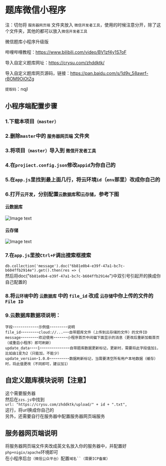 # 题库微信小程序
注：切勿将 `服务器网页端` 文件夹放入 `微信开发者工具`，使用的时候注意分开，除了这个文件夹，其他的都可以放入`微信开发者工具`

微信题库小程序升级版

哔哩哔哩教程：https://www.bilibili.com/video/BV1zf4y1S7oF

导入自定义题库网址：https://crysu.com/zhddktk/

导入自定义题库网页源码，链接：https://pan.baidu.com/s/1d9v_58awrf-rBOM9OiOtZg 

`提取码`：nqjl

## 小程序端配置步骤
### 1.下载本项目`（master）`  
### 2.删除`master`中的 `服务器网页端` 文件夹  
### 3.将项目`（master）`导入到 `微信开发者工具`  
### 4.在`projiect.config.json`修改`appid`为你自己的  
### 5.在`app.js`里找到最上面几行，将云环境`id`（`env`那里）改成你自己的  
### 6.打开`云开发`，分别配置`云数据库`和`云存储`，参考下图  
  
#### 云数据库
![Image text](https://raw.githubusercontent.com/547414/tkwxxcx/master/remade/2.png)
  
#### 云存储
![Image text](https://raw.githubusercontent.com/547414/tkwxxcx/master/remade/1.png)
  
### 7.在`app.js`里按`Ctrl+F`调出搜索框搜索  
`db.collection('message').doc("6b81e0b4-e39f-47a1-bc7c-b604ffb2914e").get().then(res => {`  
然后将doc("`6b81e0b4-e39f-47a1-bc7c-b604ffb2914e`")中双引号引起开的换成你自己配置的  
  
### 8.将`云环境`中的 `云数据库` 中的 `file_id` 改成 `云存储`中你上传的文件的`File ID`  
  
### 9.云数据库数据项说明：  
`字段`-------------`示例值`---------`说明`  
`file_id`---------`cloud://...`---`自带题库文件（上传到云存储的文件）的文件ID`  
`message`---------`欢迎使用`-------`小程序首页中间偏下面显示的消息（更改后重新加载首页（或重启小程序）即可刷新）`  
`update_data`----`1`---------------`自带题库数据更新标记，更新时，需要将此字段值加1，比如由1变为2（只能加，不能少）`  
`update_version`-`1.0.0`----------`数据刷新标记，当需要清空所有用户本地数据（缓存）时，将此值更改（不同即可，建议加1）`  

## 自定义题库模块说明【注意】
这个需要服务器  
然后在`zzs.js`中找到  
`url: "https://crysu.com/zhddktk/upload/" + id + ".txt",`  
这行，将url换成你自己的  
另外，还需要自行在服务器中配置服务器网页端服务

## 服务器网页端说明
将服务器网页端文件夹改成英文名放入你的服务器中，并配置好`php+nigix/apache`环境即可  
在小程序后台`（微信公众平台）`配置`域名``（需要ICP备案）`  



